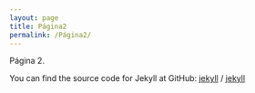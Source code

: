 ```yaml
---
layout: page
title: Página2
permalink: /Página2/
---
```


Página 2.







You can find the source code for Jekyll at GitHub:
[jekyll][jekyll-organization] /
[jekyll](https://github.com/jekyll/jekyll)


[jekyll-organization]: https://github.com/jekyll
